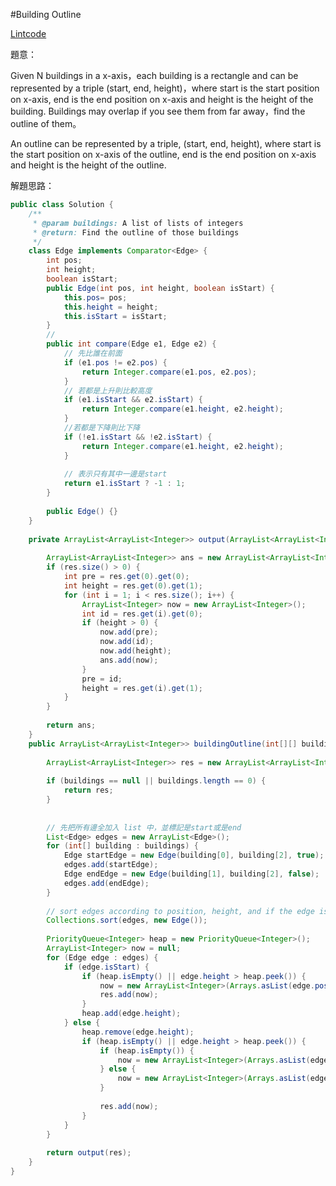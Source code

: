 #Building Outline

[Lintcode](http://www.lintcode.com/en/problem/building-outline/#)

題意：

Given N buildings in a x-axis，each building is a rectangle and can be represented by a triple (start, end, height)，where start is the start position on x-axis, end is the end position on x-axis and height is the height of the building. Buildings may overlap if you see them from far away，find the outline of them。

An outline can be represented by a triple, (start, end, height), where start is the start position on x-axis of the outline, end is the end position on x-axis and height is the height of the outline.



解題思路：



```java
public class Solution {
    /**
     * @param buildings: A list of lists of integers
     * @return: Find the outline of those buildings
     */
    class Edge implements Comparator<Edge> {
        int pos;
        int height;
        boolean isStart;
        public Edge(int pos, int height, boolean isStart) {
            this.pos= pos;
            this.height = height;
            this.isStart = isStart;
        }
        // 
        public int compare(Edge e1, Edge e2) {
            // 先比誰在前面
            if (e1.pos != e2.pos) {
                return Integer.compare(e1.pos, e2.pos);
            }
            // 若都是上升則比較高度
            if (e1.isStart && e2.isStart) {
                return Integer.compare(e1.height, e2.height);
            }
            //若都是下降則比下降
            if (!e1.isStart && !e2.isStart) {
                return Integer.compare(e1.height, e2.height);
            }
            
            // 表示只有其中一邊是start
            return e1.isStart ? -1 : 1;
        }
        
        public Edge() {}
    }
    
    private ArrayList<ArrayList<Integer>> output(ArrayList<ArrayList<Integer>> res) {
        
        ArrayList<ArrayList<Integer>> ans = new ArrayList<ArrayList<Integer>>();
        if (res.size() > 0) {
            int pre = res.get(0).get(0);
            int height = res.get(0).get(1);
            for (int i = 1; i < res.size(); i++) {
                ArrayList<Integer> now = new ArrayList<Integer>();
                int id = res.get(i).get(0);
                if (height > 0) {
                    now.add(pre);
                    now.add(id);
                    now.add(height);
                    ans.add(now);
                }
                pre = id;
                height = res.get(i).get(1);
            }
        }
        
        return ans;
    }
    public ArrayList<ArrayList<Integer>> buildingOutline(int[][] buildings) {
        
        ArrayList<ArrayList<Integer>> res = new ArrayList<ArrayList<Integer>>();
        
        if (buildings == null || buildings.length == 0) {
            return res;
        }
        
        
        // 先把所有邊全加入 list 中，並標記是start或是end
        List<Edge> edges = new ArrayList<Edge>();
        for (int[] building : buildings) {
            Edge startEdge = new Edge(building[0], building[2], true);
            edges.add(startEdge);
            Edge endEdge = new Edge(building[1], building[2], false);
            edges.add(endEdge);
        }
        
        // sort edges according to position, height, and if the edge is start or end
        Collections.sort(edges, new Edge());
        
        PriorityQueue<Integer> heap = new PriorityQueue<Integer>();
        ArrayList<Integer> now = null;
        for (Edge edge : edges) {
            if (edge.isStart) {
                if (heap.isEmpty() || edge.height > heap.peek()) {
                    now = new ArrayList<Integer>(Arrays.asList(edge.pos, edge.height));
                    res.add(now);
                }
                heap.add(edge.height);
            } else {
                heap.remove(edge.height);
                if (heap.isEmpty() || edge.height > heap.peek()) {
                    if (heap.isEmpty()) {
                        now = new ArrayList<Integer>(Arrays.asList(edge.pos, 0));
                    } else {
                        now = new ArrayList<Integer>(Arrays.asList(edge.pos, heap.peek()));
                    }
                    
                    res.add(now);
                }
            }
        }
        
        return output(res);
    }
}

```